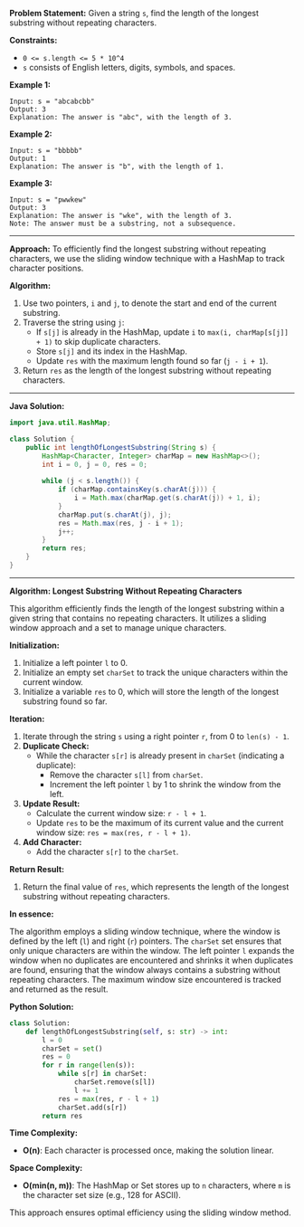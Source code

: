 **Problem Statement:**
Given a string `s`, find the length of the longest substring without repeating characters.

**Constraints:**
- `0 <= s.length <= 5 * 10^4`
- `s` consists of English letters, digits, symbols, and spaces.

**Example 1:**
```
Input: s = "abcabcbb"
Output: 3
Explanation: The answer is "abc", with the length of 3.
```

**Example 2:**
```
Input: s = "bbbbb"
Output: 1
Explanation: The answer is "b", with the length of 1.
```

**Example 3:**
```
Input: s = "pwwkew"
Output: 3
Explanation: The answer is "wke", with the length of 3.
Note: The answer must be a substring, not a subsequence.
```

---

**Approach:**
To efficiently find the longest substring without repeating characters, we use the sliding window technique with a HashMap to track character positions.

**Algorithm:**
1. Use two pointers, `i` and `j`, to denote the start and end of the current substring.
2. Traverse the string using `j`:
   - If `s[j]` is already in the HashMap, update `i` to `max(i, charMap[s[j]] + 1)` to skip duplicate characters.
   - Store `s[j]` and its index in the HashMap.
   - Update `res` with the maximum length found so far (`j - i + 1`).
3. Return `res` as the length of the longest substring without repeating characters.

---

**Java Solution:**
```java
import java.util.HashMap;

class Solution {
    public int lengthOfLongestSubstring(String s) {
        HashMap<Character, Integer> charMap = new HashMap<>();
        int i = 0, j = 0, res = 0;
        
        while (j < s.length()) {
            if (charMap.containsKey(s.charAt(j))) {
                i = Math.max(charMap.get(s.charAt(j)) + 1, i);
            }
            charMap.put(s.charAt(j), j);
            res = Math.max(res, j - i + 1);
            j++;
        }
        return res;
    }
}
```

---

**Algorithm: Longest Substring Without Repeating Characters**

This algorithm efficiently finds the length of the longest substring within a given string that contains no repeating characters. It utilizes a sliding window approach and a set to manage unique characters.

**Initialization:**

1.  Initialize a left pointer `l` to 0.
2.  Initialize an empty set `charSet` to track the unique characters within the current window.
3.  Initialize a variable `res` to 0, which will store the length of the longest substring found so far.

**Iteration:**

1.  Iterate through the string `s` using a right pointer `r`, from 0 to `len(s) - 1`.
2.  **Duplicate Check:**
    * While the character `s[r]` is already present in `charSet` (indicating a duplicate):
        * Remove the character `s[l]` from `charSet`.
        * Increment the left pointer `l` by 1 to shrink the window from the left.
3.  **Update Result:**
    * Calculate the current window size: `r - l + 1`.
    * Update `res` to be the maximum of its current value and the current window size: `res = max(res, r - l + 1)`.
4.  **Add Character:**
    * Add the character `s[r]` to the `charSet`.

**Return Result:**

1.  Return the final value of `res`, which represents the length of the longest substring without repeating characters.

**In essence:**

The algorithm employs a sliding window technique, where the window is defined by the left (`l`) and right (`r`) pointers. The `charSet` set ensures that only unique characters are within the window. The left pointer `l` expands the window when no duplicates are encountered and shrinks it when duplicates are found, ensuring that the window always contains a substring without repeating characters. The maximum window size encountered is tracked and returned as the result.


**Python Solution:**
```python
class Solution:
    def lengthOfLongestSubstring(self, s: str) -> int:
        l = 0
        charSet = set()
        res = 0
        for r in range(len(s)):
            while s[r] in charSet:
                charSet.remove(s[l])
                l += 1
            res = max(res, r - l + 1)
            charSet.add(s[r])
        return res
```

**Time Complexity:**
- **O(n)**: Each character is processed once, making the solution linear.

**Space Complexity:**
- **O(min(n, m))**: The HashMap or Set stores up to `n` characters, where `m` is the character set size (e.g., 128 for ASCII).

This approach ensures optimal efficiency using the sliding window method.

